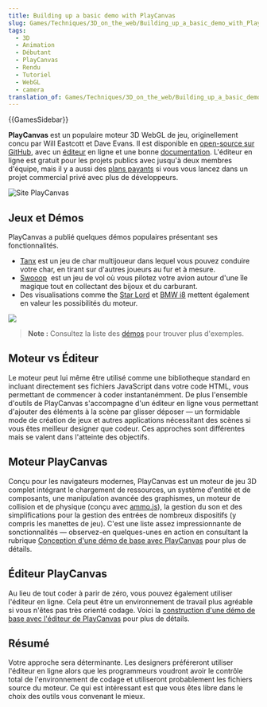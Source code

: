 ```yaml
---
title: Building up a basic demo with PlayCanvas
slug: Games/Techniques/3D_on_the_web/Building_up_a_basic_demo_with_PlayCanvas
tags:
  - 3D
  - Animation
  - Débutant
  - PlayCanvas
  - Rendu
  - Tutoriel
  - WebGL
  - camera
translation_of: Games/Techniques/3D_on_the_web/Building_up_a_basic_demo_with_PlayCanvas
---
```

{{GamesSidebar}}

**PlayCanvas** est un populaire moteur 3D WebGL de jeu, originellement concu par Will Eastcott et Dave Evans. Il est disponible en [open-source sur GitHub](https://github.com/playcanvas/engine), avec un [éditeur](http://developer.playcanvas.com/en/user-manual/designer/) en ligne et une bonne [documentation](http://developer.playcanvas.com/en/). L'éditeur en ligne est gratuit pour les projets publics avec jusqu'à deux membres d'équipe, mais il y a aussi des [plans payants](https://playcanvas.com/plans) si vous vous lancez dans un projet commercial privé avec plus de développeurs.

![Site PlayCanvas](playcanvas-cover.png)

## Jeux et Démos

PlayCanvas a publié quelques démos populaires présentant ses fonctionnalités.

- [Tanx](http://playcanv.as/p/aP0oxhUr) est un jeu de char multijoueur dans lequel vous pouvez conduire votre char, en tirant sur d'autres joueurs au fur et à mesure.
- [Swooop](http://playcanv.as/p/JtL2iqIH)  est un jeu de vol où vous pilotez votre avion autour d'une île magique tout en collectant des bijoux et du carburant.
- Des visualisations comme the [Star Lord](http://playcanv.as/b/FQbBsJTd) et [BMW i8](http://playcanv.as/p/RqJJ9oU9) mettent également en valeur les possibilités du moteur.

![](playcanvas-demos.png)

> **Note :** Consultez la liste des [démos](https://playcanvas.com/explore) pour trouver plus d'exemples.

## Moteur vs Éditeur

Le moteur peut lui même être utilisé comme une bibliotheque standard en incluant directement ses fichiers JavaScript dans votre code HTML, vous permettant de commencer à coder instantanémment. De plus l'ensemble d'outils de PlayCanvas s'accompagne d'un éditeur en ligne vous permettant d'ajouter des éléments à la scène par glisser déposer — un formidable mode de création de jeux et autres applications nécessitant des scènes si vous êtes meilleur designer que codeur. Ces approches sont différentes mais se valent dans l'atteinte des objectifs.

## Moteur PlayCanvas

Conçu pour les navigateurs modernes, PlayCanvas est un moteur de jeu 3D complet intégrant le chargement de ressources, un système d'entité et de composants, une manipulation avancée des graphismes, un moteur de collision et de physique (conçu avec [ammo.js](https://github.com/kripken/ammo.js/)), la gestion du son et des simplifications pour la gestion des entrées de nombreux dispositifs (y compris les manettes de jeu). C'est une liste assez impressionnante de sonctionnalités — observez-en quelques-unes en action en consultant la rubrique [Conception d'une démo de base avec PlayCanvas](/fr/docs/Games/Techniques/3D_on_the_web/Building_up_a_basic_demo_with_PlayCanvas/engine) pour plus de détails.

## Éditeur PlayCanvas 

Au lieu de tout coder à parir de zéro, vous pouvez également utiliser l'éditeur en ligne. Cela peut être un environnement de travail plus agréable si vous n'êtes pas très orienté codage. Voici la [construction d'une démo de base avec l'éditeur de PlayCanvas](/fr/docs/Games/Techniques/3D_on_the_web/Building_up_a_basic_demo_with_PlayCanvas/editor) pour plus de détails.

## Résumé

Votre approche sera déterminante. Les designers préféreront utiliser l'éditeur en ligne alors que les programmeurs voudront avoir le contrôle total de l'environnement de codage et utiliseront probablement les fichiers source du moteur. Ce qui est intéressant est que vous êtes libre dans le choix des outils vous convenant le mieux.
